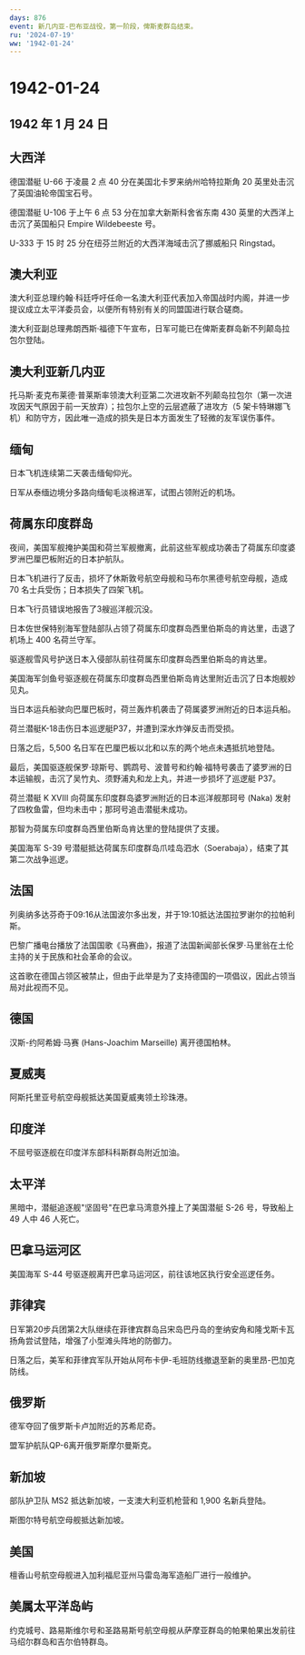 ```yaml
---
days: 876
event: 新几内亚-巴布亚战役，第一阶段，俾斯麦群岛结束。
ru: '2024-07-19'
ww: '1942-01-24'
---
```


# 1942-01-24

## 1942 年 1 月 24 日

## 大西洋

德国潜艇 U-66 于凌晨 2 点 40 分在美国北卡罗来纳州哈特拉斯角 20
英里处击沉了英国油轮帝国宝石号。

德国潜艇 U-106 于上午 6 点 53 分在加拿大新斯科舍省东南 430
英里的大西洋上击沉了英国船只 Empire Wildebeeste 号。

U-333 于 15 时 25 分在纽芬兰附近的大西洋海域击沉了挪威船只 Ringstad。

## 澳大利亚

澳大利亚总理约翰·科廷呼吁任命一名澳大利亚代表加入帝国战时内阁，并进一步提议成立太平洋委员会，以便所有特别有关的同盟国进行联合磋商。

澳大利亚副总理弗朗西斯·福德下午宣布，日军可能已在俾斯麦群岛新不列颠岛拉包尔登陆。

## 澳大利亚新几内亚

托马斯·麦克布莱德·普莱斯率领澳大利亚第二次进攻新不列颠岛拉包尔（第一次进攻因天气原因于前一天放弃）；拉包尔上空的云层遮蔽了进攻方（5
架卡特琳娜飞机）和防守方，因此唯一造成的损失是日本方面发生了轻微的友军误伤事件。

## 缅甸

日本飞机连续第二天袭击缅甸仰光。

日军从泰缅边境分多路向缅甸毛淡棉进军，试图占领附近的机场。

## 荷属东印度群岛

夜间，美国军舰掩护美国和荷兰军舰撤离，此前这些军舰成功袭击了荷属东印度婆罗洲巴厘巴板附近的日本护航队。

日本飞机进行了反击，损坏了休斯敦号航空母舰和马布尔黑德号航空母舰，造成
70 名士兵受伤；日本损失了四架飞机。

日本飞行员错误地报告了3艘巡洋舰沉没。

日本佐世保特别海军登陆部队占领了荷属东印度群岛西里伯斯岛的肯达里，击退了机场上
400 名荷兰守军。

驱逐舰雪风号护送日本入侵部队前往荷属东印度群岛西里伯斯岛的肯达里。

美国海军剑鱼号驱逐舰在荷属东印度群岛西里伯斯岛肯达里附近击沉了日本炮舰妙见丸。

当日本运兵船驶向巴厘巴板时，荷兰轰炸机袭击了荷属婆罗洲附近的日本运兵船。

荷兰潜艇K-18击伤日本巡逻艇P37，并遭到深水炸弹反击而受损。

日落之后，5,500 名日军在巴厘巴板以北和以东的两个地点未遇抵抗地登陆。

最后，美国驱逐舰保罗·琼斯号、鹦鹉号、波普号和约翰·福特号袭击了婆罗洲的日本运输舰，击沉了吴竹丸、须野浦丸和龙上丸，并进一步损坏了巡逻艇
P37。

荷兰潜艇 K XVIII 向荷属东印度群岛婆罗洲附近的日本巡洋舰那珂号 (Naka)
发射了四枚鱼雷，但均未击中；那珂号追击潜艇未成功。

那智为荷属东印度群岛西里伯斯岛肯达里的登陆提供了支援。

美国海军 S-39
号潜艇抵达荷属东印度群岛爪哇岛泗水（Soerabaja），结束了其第二次战争巡逻。

## 法国

列奥纳多达芬奇于09:16从法国波尔多出发，并于19:10抵达法国拉罗谢尔的拉帕利斯。

巴黎广播电台播放了法国国歌《马赛曲》，报道了法国新闻部长保罗·马里翁在土伦主持的关于民族和社会革命的会议。

这首歌在德国占领区被禁止，但由于此举是为了支持德国的一项倡议，因此占领当局对此视而不见。

## 德国

汉斯-约阿希姆·马赛 (Hans-Joachim Marseille) 离开德国柏林。

## 夏威夷

阿斯托里亚号航空母舰抵达美国夏威夷领土珍珠港。

## 印度洋

不屈号驱逐舰在印度洋东部科科斯群岛附近加油。

## 太平洋

黑暗中，潜艇追逐舰"坚固号"在巴拿马湾意外撞上了美国潜艇 S-26 号，导致船上
49 人中 46 人死亡。

## 巴拿马运河区

美国海军 S-44 号驱逐舰离开巴拿马运河区，前往该地区执行安全巡逻任务。

## 菲律宾

日军第20步兵团第2大队继续在菲律宾群岛吕宋岛巴丹岛的奎纳安角和隆戈斯卡瓦扬角尝试登陆，增强了小型滩头阵地的防御力。

日落之后，美军和菲律宾军队开始从阿布卡伊-毛班防线撤退至新的奥里昂-巴加克防线。

## 俄罗斯

德军夺回了俄罗斯卡卢加附近的苏希尼奇。

盟军护航队QP-6离开俄罗斯摩尔曼斯克。

## 新加坡

部队护卫队 MS2 抵达新加坡，一支澳大利亚机枪营和 1,900 名新兵登陆。

斯图尔特号航空母舰抵达新加坡。

## 美国

檀香山号航空母舰进入加利福尼亚州马雷岛海军造船厂进行一般维护。

## 美属太平洋岛屿

约克城号、路易斯维尔号和圣路易斯号航空母舰从萨摩亚群岛的帕果帕果出发前往马绍尔群岛和吉尔伯特群岛。